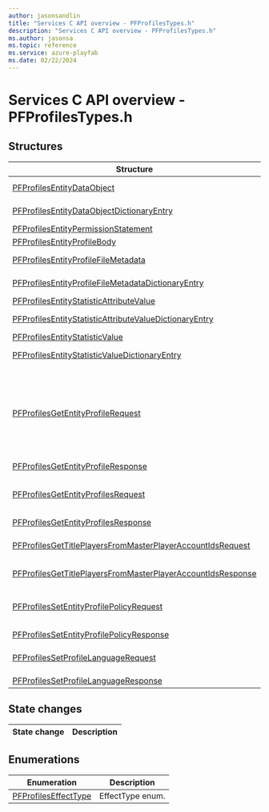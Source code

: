 ```yaml
---
author: jasonsandlin
title: "Services C API overview - PFProfilesTypes.h"
description: "Services C API overview - PFProfilesTypes.h"
ms.author: jasonsa
ms.topic: reference
ms.service: azure-playfab
ms.date: 02/22/2024
---
```


# Services C API overview - PFProfilesTypes.h

  
## Structures  

| Structure | Description |  
| --- | --- |  
| [PFProfilesEntityDataObject](structs/pfprofilesentitydataobject.md) | PFProfilesEntityDataObject data model. An entity object and its associated meta data. |  
| [PFProfilesEntityDataObjectDictionaryEntry](structs/pfprofilesentitydataobjectdictionaryentry.md) | Dictionary entry for an associative array with PFProfilesEntityDataObject values. |  
| [PFProfilesEntityPermissionStatement](structs/pfprofilesentitypermissionstatement.md) | PFProfilesEntityPermissionStatement data model. |  
| [PFProfilesEntityProfileBody](structs/pfprofilesentityprofilebody.md) | PFProfilesEntityProfileBody data model. |  
| [PFProfilesEntityProfileFileMetadata](structs/pfprofilesentityprofilefilemetadata.md) | PFProfilesEntityProfileFileMetadata data model. An entity file's meta data. To get a download URL call File/GetFiles API. |  
| [PFProfilesEntityProfileFileMetadataDictionaryEntry](structs/pfprofilesentityprofilefilemetadatadictionaryentry.md) | Dictionary entry for an associative array with PFProfilesEntityProfileFileMetadata values. |  
| [PFProfilesEntityStatisticAttributeValue](structs/pfprofilesentitystatisticattributevalue.md) | PFProfilesEntityStatisticAttributeValue data model. |  
| [PFProfilesEntityStatisticAttributeValueDictionaryEntry](structs/pfprofilesentitystatisticattributevaluedictionaryentry.md) | Dictionary entry for an associative array with PFProfilesEntityStatisticAttributeValue values. |  
| [PFProfilesEntityStatisticValue](structs/pfprofilesentitystatisticvalue.md) | PFProfilesEntityStatisticValue data model. |  
| [PFProfilesEntityStatisticValueDictionaryEntry](structs/pfprofilesentitystatisticvaluedictionaryentry.md) | Dictionary entry for an associative array with PFProfilesEntityStatisticValue values. |  
| [PFProfilesGetEntityProfileRequest](structs/pfprofilesgetentityprofilerequest.md) | PFProfilesGetEntityProfileRequest data model. Given an entity type and entity identifier will retrieve the profile from the entity store. If the profile being retrieved is the caller's, then the read operation is consistent, if not it is an inconsistent read. An inconsistent read means that we do not guarantee all committed writes have occurred before reading the profile, allowing for a stale read. If consistency is important the Version Number on the result can be used to compare which version of the profile any reader has. |  
| [PFProfilesGetEntityProfileResponse](structs/pfprofilesgetentityprofileresponse.md) | PFProfilesGetEntityProfileResponse data model. |  
| [PFProfilesGetEntityProfilesRequest](structs/pfprofilesgetentityprofilesrequest.md) | PFProfilesGetEntityProfilesRequest data model. Given a set of entity types and entity identifiers will retrieve all readable profiles properties for the caller. Profiles that the caller is not allowed to read will silently not be included in the results. |  
| [PFProfilesGetEntityProfilesResponse](structs/pfprofilesgetentityprofilesresponse.md) | PFProfilesGetEntityProfilesResponse data model. |  
| [PFProfilesGetTitlePlayersFromMasterPlayerAccountIdsRequest](structs/pfprofilesgettitleplayersfrommasterplayeraccountidsrequest.md) | PFProfilesGetTitlePlayersFromMasterPlayerAccountIdsRequest data model. Given a master player account id (PlayFab ID), returns all title player accounts associated with it. |  
| [PFProfilesGetTitlePlayersFromMasterPlayerAccountIdsResponse](structs/pfprofilesgettitleplayersfrommasterplayeraccountidsresponse.md) | PFProfilesGetTitlePlayersFromMasterPlayerAccountIdsResponse data model. |  
| [PFProfilesSetEntityProfilePolicyRequest](structs/pfprofilessetentityprofilepolicyrequest.md) | PFProfilesSetEntityProfilePolicyRequest data model. This will set the access policy statements on the given entity profile. This is not additive, any existing statements will be replaced with the statements in this request. |  
| [PFProfilesSetEntityProfilePolicyResponse](structs/pfprofilessetentityprofilepolicyresponse.md) | PFProfilesSetEntityProfilePolicyResponse data model. |  
| [PFProfilesSetProfileLanguageRequest](structs/pfprofilessetprofilelanguagerequest.md) | PFProfilesSetProfileLanguageRequest data model. Given an entity profile, will update its language to the one passed in if the profile's version is equal to the one passed in. |  
| [PFProfilesSetProfileLanguageResponse](structs/pfprofilessetprofilelanguageresponse.md) | PFProfilesSetProfileLanguageResponse data model. |  
  
## State changes  
  
| State change | Description |  
| --- | --- |  
  
## Enumerations  

| Enumeration | Description |  
| --- | --- |  
| [PFProfilesEffectType](enums/pfprofileseffecttype.md) | EffectType enum.|  
